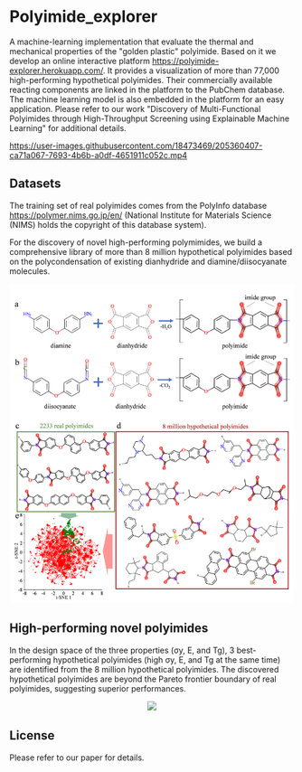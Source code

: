 # Polyimide_explorer

A machine-learning implementation that evaluate the thermal and mechanical properties of the "golden plastic" polyimide. Based on it we develop an online interactive platform https://polyimide-explorer.herokuapp.com/. It provides a visualization of more than 77,000 high-performing hypothetical polyimides. Their commercially available reacting components are linked in the platform to the PubChem database. The machine learning model is also embedded in the platform for an easy application. Please refer to our work "Discovery of Multi-Functional Polyimides through High-Throughput Screening using Explainable Machine Learning" for additional details.


https://user-images.githubusercontent.com/18473469/205360407-ca71a067-7693-4b6b-a0df-4651911c052c.mp4




## Datasets
The training set of real polyimides comes from the PolyInfo database https://polymer.nims.go.jp/en/ (National Institute for Materials Science (NIMS) holds the copyright of this database system).

For the discovery of novel high-performing polymimides, we build a comprehensive library of more than 8 million hypothetical polyimides based on the polycondensation of existing dianhydride and diamine/diisocyanate molecules.

<p align="center"><img src="images/fig1.png" width="800"></p> 

## High-performing novel polyimides
In the design space of the three properties (σy, E, and Tg), 3 best-performing hypothetical polyimides (high σy, E, and Tg at the same time) are identified from the 8 million hypothetical polyimides. The discovered hypothetical polyimides are beyond the Pareto frontier boundary of real polyimides, suggesting superior performances. 

<p align="center"><img src="images/fig2.png" width="800"></p> 

## License
Please refer to our paper for details.
